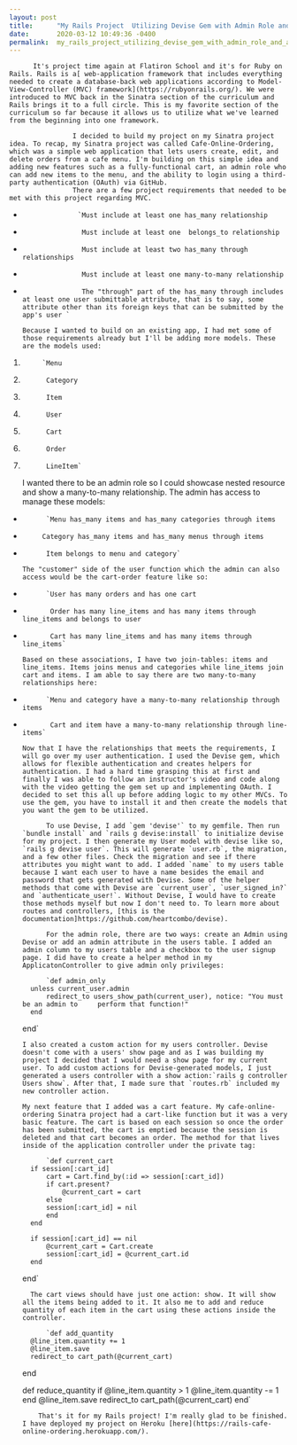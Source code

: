 ```yaml
---
layout: post
title:      "My Rails Project  Utilizing Devise Gem with Admin Role and a Shopping Cart"
date:       2020-03-12 10:49:36 -0400
permalink:  my_rails_project_utilizing_devise_gem_with_admin_role_and_a_shopping_cart
---
```



          It's project time again at Flatiron School and it's for Ruby on Rails. Rails is a[ web-application framework that includes everything needed to create a database-back web applications according to Model-View-Controller (MVC) framework](https://rubyonrails.org/). We were introduced to MVC back in the Sinatra section of the curriculum and Rails brings it to a full circle. This is my favorite section of the curriculum so far because it allows us to utilize what we've learned from the beginning into one framework. 
					
					I decided to build my project on my Sinatra project idea. To recap, my Sinatra project was called Cafe-Online-Ordering, which was a simple web application that lets users create, edit, and delete orders from a cafe menu. I'm building on this simple idea and adding new features such as a fully-functional cart, an admin role who can add new items to the menu, and the ability to login using a third-party authentication (OAuth) via GitHub. 
					There are a few project requirements that needed to be met with this project regarding MVC. 
					
* 					`Must include at least one has_many relationship
* 					 Must include at least one  belongs_to relationship
* 					 Must include at least two has_many through relationships
* 					 Must include at least one many-to-many relationship
* 					 The "through" part of the has_many through includes at least one user submittable attribute, that is to say, some attribute other than its foreign keys that can be submitted by the app's user `

      Because I wanted to build on an existing app, I had met some of those requirements already but I'll be adding more models. These are the models used:
			
1. 			`Menu
2. 			 Category
3. 			 Item
4. 			 User
5. 			 Cart
6. 			 Order
7. 			 LineItem`

      I wanted there to be an admin role so I could showcase nested resource and show a many-to-many relationship. The admin has access to manage these models:
			
* 			`Menu has_many items and has_many categories through items
* 		   Category has_many items and has_many menus through items
* 		    Item belongs to menu and category`

      The "customer" side of the user function which the admin can also access would be the cart-order feature like so:
			
* 			`User has many orders and has one cart
* 			 Order has many line_items and has many items through line_items and belongs to user
* 			 Cart has many line_items and has many items through line_items`

      Based on these associations, I have two join-tables: items and line_items. Items joins menus and categories while line_items join cart and items. I am able to say there are two many-to-many relationships here:
			
* 			`Menu and category have a many-to-many relationship through items
* 			 Cart and item have a many-to-many relationship through line-items`

      Now that I have the relationships that meets the requirements, I will go over my user authentication. I used the Devise gem, which allows for flexible authentication and creates helpers for authentication. I had a hard time grasping this at first and finally I was able to follow an instructor's video and code along with the video getting the gem set up and implementing OAuth. I decided to set this all up before adding logic to my other MVCs. To use the gem, you have to install it and then create the models that you want the gem to be utilized. 
			
			To use Devise, I add `gem 'devise'` to my gemfile. Then run `bundle install` and `rails g devise:install` to initialize devise for my project. I then generate my User model with devise like so, `rails g devise user`. This will generate `user.rb`, the migration, and a few other files. Check the migration and see if there attributes you might want to add. I added `name` to my users table because I want each user to have a name besides the email and password that gets generated with Devise. Some of the helper methods that come with Devise are `current_user`, `user_signed_in?` and `authenticate_user!`. Without Devise, I would have to create those methods myself but now I don't need to. To learn more about routes and controllers, [this is the documentation]https://github.com/heartcombo/devise).
			
			For the admin role, there are two ways: create an Admin using Devise or add an admin attribute in the users table. I added an admin column to my users table and a checkbox to the user signup page. I did have to create a helper method in my ApplicatonController to give admin only privileges:
			
			`def admin_only
        unless current_user.admin
            redirect_to users_show_path(current_user), notice: "You must be an admin to     perform that function!"
        end
    end`
		
	  I also created a custom action for my users controller. Devise doesn't come with a users' show page and as I was building my project I decided that I would need a show page for my current user. To add custom actions for Devise-generated models, I just generated a users controller with a show action:`rails g controller Users show`. After that, I made sure that `routes.rb` included my new controller action. 

      My next feature that I added was a cart feature. My cafe-online-ordering Sinatra project had a cart-like function but it was a very basic feature. The cart is based on each session so once the order has been submitted, the cart is emptied because the session is deleted and that cart becomes an order. The method for that lives inside of the application controller under the private tag:
			
			`def current_cart
        if session[:cart_id]
            cart = Cart.find_by(:id => session[:cart_id])
            if cart.present?
                @current_cart = cart
            else
            session[:cart_id] = nil
            end
        end

        if session[:cart_id] == nil
            @current_cart = Cart.create
            session[:cart_id] = @current_cart.id
        end
    end`
		
	    The cart views should have just one action: show. It will show all the items being added to it. It also me to add and reduce quantity of each item in the cart using these actions inside the controller.
	    
			`def add_quantity
        @line_item.quantity += 1
        @line_item.save
        redirect_to cart_path(@current_cart)
    end
    
    def reduce_quantity
        if @line_item.quantity > 1
            @line_item.quantity -= 1
        end
        @line_item.save
        redirect_to cart_path(@current_cart)
    end`
		
		  That's it for my Rails project! I'm really glad to be finished. I have deployed my project on Heroku [here](https://rails-cafe-online-ordering.herokuapp.com/).
